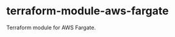 # terraform-module-aws-fargate

Terraform module for AWS Fargate.


<!-- BEGINNING OF PRE-COMMIT-TERRAFORM DOCS HOOK -->

<!-- END OF PRE-COMMIT-TERRAFORM DOCS HOOK -->
